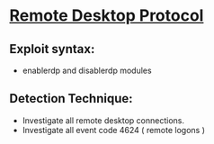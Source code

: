 # [Remote Desktop Protocol](https://attack.mitre.org/techniques/T1021/001/)

## Exploit syntax:
* enablerdp and disablerdp modules

## Detection Technique:
* Investigate all remote desktop connections.
* Investigate all event code 4624 ( remote logons )